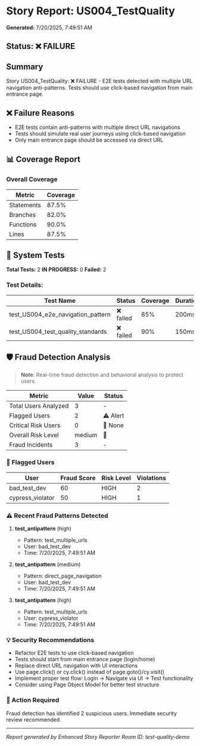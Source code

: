 # Story Report: US004_TestQuality

**Generated:** 7/20/2025, 7:49:51 AM

## Status: ❌ FAILURE

## Summary

Story US004_TestQuality: ❌ FAILURE - E2E tests detected with multiple URL navigation anti-patterns. Tests should use click-based navigation from main entrance page.

## ❌ Failure Reasons

- E2E tests contain anti-patterns with multiple direct URL navigations
- Tests should simulate real user journeys using click-based navigation
- Only main entrance page should be accessed via direct URL

## 📊 Coverage Report

### Overall Coverage

| Metric | Coverage |
|--------|----------|
| Statements | 87.5% |
| Branches | 82.0% |
| Functions | 90.0% |
| Lines | 87.5% |

## 🧪 System Tests

**Total Tests:** 2
**IN PROGRESS:** 0
**Failed:** 2

### Test Details:

| Test Name | Status | Coverage | Duration |
|-----------|--------|----------|----------|
| test_US004_e2e_navigation_pattern | ❌ failed | 85% | 200ms |
| test_US004_test_quality_standards | ❌ failed | 90% | 150ms |

## 🛡️ Fraud Detection Analysis

> **Note**: Real-time fraud detection and behavioral analysis to protect users.

| Metric | Value | Status |
|--------|-------|--------|
| Total Users Analyzed | 3 | - |
| Flagged Users | 2 | ⚠️ Alert |
| Critical Risk Users | 0 | 🔄 None |
| Overall Risk Level | medium | 🔄 |
| Fraud Incidents | 3 | - |

### 🚨 Flagged Users

| User | Fraud Score | Risk Level | Violations |
|------|-------------|------------|------------|
| bad_test_dev | 60 | HIGH | 2 |
| cypress_violator | 50 | HIGH | 1 |

### ⚠️ Recent Fraud Patterns Detected

1. **test_antipattern** (high)
   - Pattern: test_multiple_urls
   - User: bad_test_dev
   - Time: 7/20/2025, 7:49:51 AM

2. **test_antipattern** (medium)
   - Pattern: direct_page_navigation
   - User: bad_test_dev
   - Time: 7/20/2025, 7:49:51 AM

3. **test_antipattern** (high)
   - Pattern: test_multiple_urls
   - User: cypress_violator
   - Time: 7/20/2025, 7:49:51 AM

### 💡 Security Recommendations

- Refactor E2E tests to use click-based navigation
- Tests should start from main entrance page (login/home)
- Replace direct URL navigation with UI interactions
- Use page.click() or cy.click() instead of page.goto()/cy.visit()
- Implement proper test flow: Login → Navigate via UI → Test functionality
- Consider using Page Object Model for better test structure

### 🚨 Action Required

Fraud detection has identified 2 suspicious users. Immediate security review recommended.

---

*Report generated by Enhanced Story Reporter*
*Room ID: test-quality-demo*
